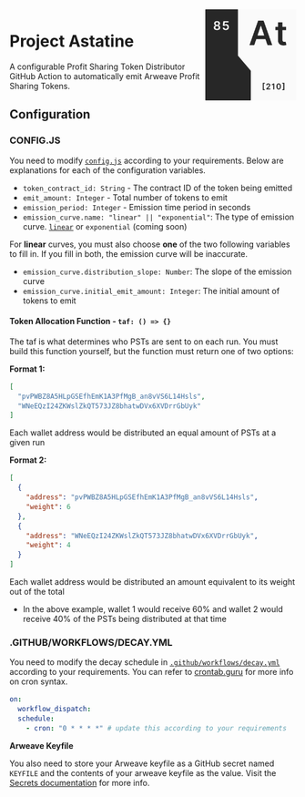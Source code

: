 <img src="./.github/assets/logo.png" align="right" width="160">

# Project Astatine

A configurable Profit Sharing Token Distributor GitHub Action to automatically emit Arweave Profit Sharing Tokens.

## Configuration

### CONFIG.JS

You need to modify [`config.js`](config.js) according to your requirements. Below are explanations for each of the configuration variables.

- `token_contract_id: String` - The contract ID of the token being emitted
- `emit_amount: Integer` - Total number of tokens to emit
- `emission_period: Integer` - Emission time period in seconds
- `emission_curve.name: "linear" || "exponential"`: The type of emission curve. [`linear`](./math/linear.pdf) or `exponential` (coming soon)

For **linear** curves, you must also choose **one** of the two following variables to fill in. If you fill in both, the emission curve will be inaccurate.

- `emission_curve.distribution_slope: Number`: The slope of the emission curve
- `emission_curve.initial_emit_amount: Integer`: The initial amount of tokens to emit

#### Token Allocation Function - `taf: () => {}`

The taf is what determines who PSTs are sent to on each run. You must build this function yourself, but the function must return one of two options:

**Format 1:**

```json
[
  "pvPWBZ8A5HLpGSEfhEmK1A3PfMgB_an8vVS6L14Hsls",
  "WNeEQzI24ZKWslZkQT573JZ8bhatwDVx6XVDrrGbUyk"
]
```

Each wallet address would be distributed an equal amount of PSTs at a given run

**Format 2:**

```json
[
  {
    "address": "pvPWBZ8A5HLpGSEfhEmK1A3PfMgB_an8vVS6L14Hsls",
    "weight": 6
  },
  {
    "address": "WNeEQzI24ZKWslZkQT573JZ8bhatwDVx6XVDrrGbUyk",
    "weight": 4
  }
]
```

Each wallet address would be distributed an amount equivalent to its weight out of the total

- In the above example, wallet 1 would receive 60% and wallet 2 would receive 40% of the PSTs being distributed at that time

### .GITHUB/WORKFLOWS/DECAY.YML

You need to modify the decay schedule in [`.github/workflows/decay.yml`](.github/workflows/decay.yml) according to your requirements. You can refer to [crontab.guru](https://crontab.guru/) for more info on cron syntax.

```yml
on:
  workflow_dispatch:
  schedule:
    - cron: "0 * * * *" # update this according to your requirements
```

**Arweave Keyfile**

You also need to store your Arweave keyfile as a GitHub secret named `KEYFILE` and the contents of your arweave keyfile as the value. Visit the [Secrets documentation](https://docs.github.com/en/free-pro-team@latest/actions/reference/encrypted-secrets) for more info.
